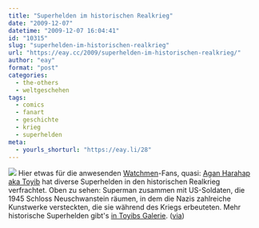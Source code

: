 ```yaml
---
title: "Superhelden im historischen Realkrieg"
date: "2009-12-07"
datetime: "2009-12-07 16:04:41"
id: "10315"
slug: "superhelden-im-historischen-realkrieg"
url: "https://eay.cc/2009/superhelden-im-historischen-realkrieg/"
author: "eay"
format: "post"
categories:
  - the-others
  - weltgeschehen
tags:
  - comics
  - fanart
  - geschichte
  - krieg
  - superhelden
meta:
  - yourls_shorturl: "https://eay.li/28"
---
```


![](https://eay.cc/uploads/2009/superman1945.jpg) Hier etwas für die anwesenden [Watchmen](//eay.cc/tag/watchmen/)\-Fans, quasi: [Agan Harahap aka Toyib](http://toyib.deviantart.com/) hat diverse Superhelden in den historischen Realkrieg verfrachtet. Oben zu sehen: Superman zusammen mit US-Soldaten, die 1945 Schloss Neuschwanstein räumen, in dem die Nazis zahlreiche Kunstwerke versteckten, die sie während des Kriegs erbeuteten. Mehr historische Superhelden gibt's [in Toyibs Galerie](http://toyib.deviantart.com/gallery/). ([via](http://www.feingut.de/2009/12/04/when-unreal-heros-meets-real-hard-history/))
